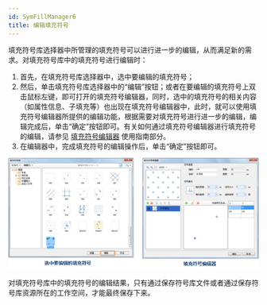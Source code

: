 ```yaml
---
id: SymFillManager6
title: 编辑填充符号
---
```

填充符号库选择器中所管理的填充符号可以进行进一步的编辑，从而满足新的需求。对填充符号库中的填充符号进行编辑时：

1. 首先，在填充符号库选择器中，选中要编辑的填充符号；
2. 然后，单击填充符号库选择器中的“编辑”按钮；或者在要编辑的填充符号上双击鼠标左键，即可打开的填充符号编辑器，同时，选中的填充符号的相关内容（如属性信息、子填充等）也出现在填充符号编辑器中，此时，就可以使用填充符号编辑器所提供的编辑功能，根据需要对填充符号进行进一步的编辑，编辑完成后，单击“确定”按钮即可。有关如何通过填充符号编辑器进行填充符号的编辑，请参见 [填充符号编辑器](SymFillEditor) 使用指南部分。
3. 在编辑器中，完成填充符号的编辑操作后，单击“确定”按钮即可。  

![](img/SymFillManager6t1.png)  

对填充符号库中的填充符号的编辑结果，只有通过保存符号库文件或者通过保存符号库资源所在的工作空间，才能最终保存下来。

